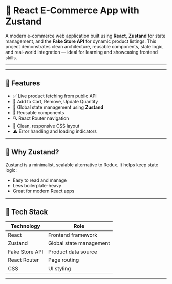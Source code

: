 # 🛒 React E-Commerce App with Zustand

A modern e-commerce web application built using **React**, **Zustand** for state management, and the **Fake Store API** for dynamic product listings. This project demonstrates clean architecture, reusable components, state logic, and real-world integration — ideal for learning and showcasing frontend skills.

---




---

## 🚀 Features

- ✅ Live product fetching from public API
- 🛒 Add to Cart, Remove, Update Quantity
- 🧠 Global state management using **Zustand**
- 🔄 Reusable components
- 🔍 React Router navigation
- 💅 Clean, responsive CSS layout
- ⚠️ Error handling and loading indicators

---

## 🧠 Why Zustand?

Zustand is a minimalist, scalable alternative to Redux. It helps keep state logic:
- Easy to read and manage
- Less boilerplate-heavy
- Great for modern React apps

---

## 🧰 Tech Stack

| Technology     | Role                     |
|----------------|--------------------------|
| React          | Frontend framework       |
| Zustand        | Global state management  |
| Fake Store API | Product data source      |
| React Router   | Page routing             |
| CSS            | UI styling               |

---


